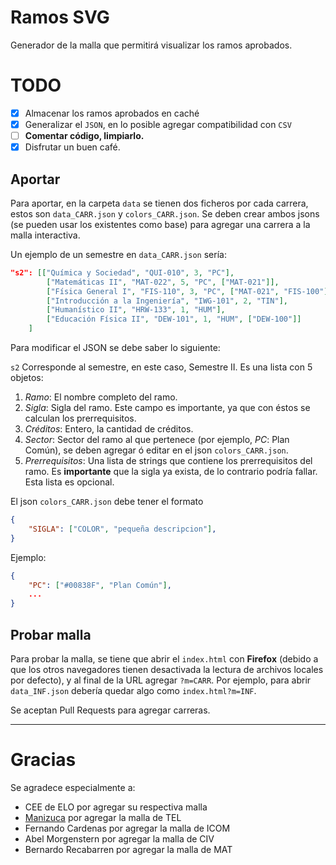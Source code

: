 # Ramos SVG
Generador de la malla que permitirá
visualizar los ramos aprobados.

# TODO
* [x] Almacenar los ramos aprobados en caché
* [x] Generalizar el `JSON`, en lo posible agregar compatibilidad con `CSV`
* [ ] **Comentar código, limpiarlo.**
* [x] Disfrutar un buen café.

## Aportar

Para aportar, en la carpeta `data` se tienen dos ficheros por cada
carrera, estos son  `data_CARR.json` y `colors_CARR.json`. Se deben
crear ambos jsons (se pueden usar los existentes como base) para agregar
una carrera a la malla interactiva.

Un ejemplo de un semestre en `data_CARR.json` sería:

```json
"s2": [["Química y Sociedad", "QUI-010", 3, "PC"],
		["Matemáticas II", "MAT-022", 5, "PC", ["MAT-021"]],
		["Física General I", "FIS-110", 3, "PC", ["MAT-021", "FIS-100"]],
		["Introducción a la Ingeniería", "IWG-101", 2, "TIN"],
		["Humanístico II", "HRW-133", 1, "HUM"],
		["Educación Física II", "DEW-101", 1, "HUM", ["DEW-100"]]
	]
```
Para modificar el JSON se debe saber lo siguiente:

`s2` Corresponde al semestre, en este caso, Semestre II. Es una lista con 5 objetos:
1. *Ramo*: El nombre completo del ramo.
2. *Sigla*: Sigla del ramo. Este campo es importante, ya que con éstos se calculan los prerrequisitos.
3. *Créditos*: Entero, la cantidad de créditos.
4. *Sector*: Sector del ramo al que pertenece (por ejemplo, *PC*: Plan Común), se deben agregar ó editar en el json `colors_CARR.json`.
5. *Prerrequisitos*: Una lista de strings que contiene los prerrequisitos del ramo. Es **importante**
que la sigla ya exista, de lo contrario podría fallar. Esta lista es opcional.

El json `colors_CARR.json` debe tener el formato

```json
{
	"SIGLA": ["COLOR", "pequeña descripcion"],
}
```

Ejemplo:

```json
{
	"PC": ["#00838F", "Plan Común"],
	...
}
```

## Probar malla
Para probar la malla, se tiene que abrir el `index.html` con **Firefox** (debido a que los otros navegadores tienen
desactivada la lectura de archivos locales por defecto), y al final de la URL agregar `?m=CARR`. Por ejemplo, 
para abrir `data_INF.json` debería quedar algo como `index.html?m=INF`.

Se aceptan Pull Requests para agregar carreras.

---
# Gracias

Se agradece especialmente a:

* CEE de ELO por agregar su respectiva malla
* [Manizuca](https://github.com/Manizuca) por agregar la malla de TEL
* Fernando Cardenas por agregar la malla de ICOM
* Abel Morgenstern  por agregar la malla de CIV
* Bernardo Recabarren por agregar la malla de MAT
